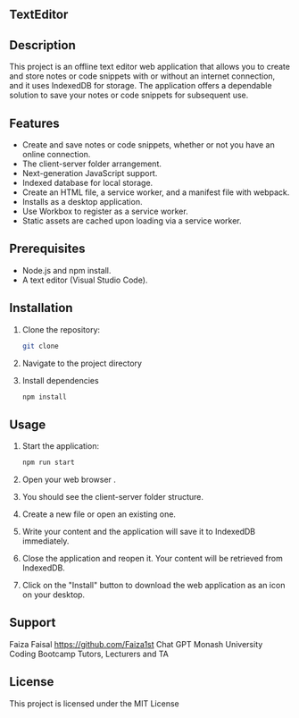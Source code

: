 ## TextEditor

## Description 
This project is an offline text editor web application that allows you to create and store notes or code snippets with or without an internet connection, and it uses IndexedDB for storage. The application offers a dependable solution to save your notes or code snippets for subsequent use.


## Features 
- Create and save notes or code snippets, whether or not you have an online connection.
- The client-server folder arrangement.
- Next-generation JavaScript support.
- Indexed database for local storage.
- Create an HTML file, a service worker, and a manifest file with webpack.
- Installs as a desktop application.
- Use Workbox to register as a service worker.
- Static assets are cached upon loading via a service worker.

## Prerequisites

- Node.js and npm install.
- A text editor (Visual Studio Code).

## Installation

1. Clone the repository:

    ```bash
    git clone
    ```

2. Navigate to the project directory
3. Install dependencies

    ```bash
    npm install
    ```

## Usage

1. Start the application:

    ```bash
    npm run start
    ```

2. Open your web browser .

3. You should see the client-server folder structure.

4. Create a new file or open an existing one.

5. Write your content and the application will save it to IndexedDB immediately.

6. Close the application and reopen it. Your content will be retrieved from IndexedDB.

7. Click on the "Install" button to download the web application as an icon on your desktop.


## Support
Faiza Faisal https://github.com/Faiza1st
Chat GPT
Monash University Coding Bootcamp Tutors, Lecturers and TA


## License
This project is licensed under the MIT License 

